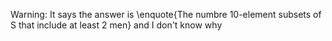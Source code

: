 Warning: It says the answer is \enquote{The numbre 10-element subsets of S that include at least 2 men} and I don't know why

